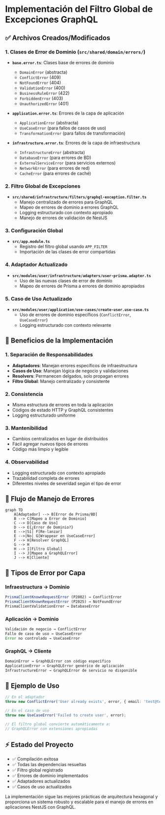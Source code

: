 # Implementación del Filtro Global de Excepciones GraphQL

## ✅ Archivos Creados/Modificados

### 1. **Clases de Error de Dominio** (`src/shared/domain/errors/`)

- **`base.error.ts`**: Clases base de errores de dominio
  - `DomainError` (abstracta)
  - `ConflictError` (409)
  - `NotFoundError` (404)
  - `ValidationError` (400)
  - `BusinessRuleError` (422)
  - `ForbiddenError` (403)
  - `UnauthorizedError` (401)

- **`application.error.ts`**: Errores de la capa de aplicación
  - `ApplicationError` (abstracta)
  - `UseCaseError` (para fallos de casos de uso)
  - `TransformationError` (para fallos de transformación)

- **`infrastructure.error.ts`**: Errores de la capa de infraestructura
  - `InfrastructureError` (abstracta)
  - `DatabaseError` (para errores de BD)
  - `ExternalServiceError` (para servicios externos)
  - `NetworkError` (para errores de red)
  - `CacheError` (para errores de caché)

### 2. **Filtro Global de Excepciones**

- **`src/shared/infrastructure/filters/graphql-exception.filter.ts`**
  - Manejo centralizado de errores para GraphQL
  - Mapeo de errores de dominio a errores GraphQL
  - Logging estructurado con contexto apropiado
  - Manejo de errores de validación de NestJS

### 3. **Configuración Global**

- **`src/app.module.ts`**
  - Registro del filtro global usando `APP_FILTER`
  - Importación de las clases de error compartidas

### 4. **Adaptador Actualizado**

- **`src/modules/user/infrastructure/adapters/user-prisma.adapter.ts`**
  - Uso de las nuevas clases de error de dominio
  - Mapeo de errores de Prisma a errores de dominio apropiados

### 5. **Caso de Uso Actualizado**

- **`src/modules/user/application/use-cases/create-user.use-case.ts`**
  - Uso de errores de dominio específicos (`ConflictError`, `UseCaseError`)
  - Logging estructurado con contexto relevante

## 🎯 **Beneficios de la Implementación**

### **1. Separación de Responsabilidades**

- **Adaptadores**: Manejan errores específicos de infraestructura
- **Casos de Uso**: Manejan lógica de negocio y validaciones
- **Resolvers**: Permanecen delgados, solo propagan errores
- **Filtro Global**: Manejo centralizado y consistente

### **2. Consistencia**

- Misma estructura de errores en toda la aplicación
- Códigos de estado HTTP y GraphQL consistentes
- Logging estructurado uniforme

### **3. Mantenibilidad**

- Cambios centralizados en lugar de distribuidos
- Fácil agregar nuevos tipos de errores
- Código más limpio y legible

### **4. Observabilidad**

- Logging estructurado con contexto apropiado
- Trazabilidad completa de errores
- Diferentes niveles de severidad según el tipo de error

## 🔄 **Flujo de Manejo de Errores**

```mermaid
graph TD
    A[Adaptador] --> B[Error de Prisma/BD]
    B --> C[Mapeo a Error de Dominio]
    C --> D[Caso de Uso]
    D --> E{¿Error de Dominio?}
    E -->|Sí| F[Re-lanzar]
    E -->|No| G[Wrappear en UseCaseError]
    F --> H[Resolver GraphQL]
    G --> H
    H --> I[Filtro Global]
    I --> J[Mapeo a GraphQLError]
    J --> K[Cliente]
```

## 🧪 **Tipos de Error por Capa**

### **Infraestructura** → Dominio

```typescript
PrismaClientKnownRequestError (P2002) → ConflictError
PrismaClientKnownRequestError (P2025) → NotFoundError
PrismaClientValidationError → DatabaseError
```

### **Aplicación** → Dominio

```typescript
Validación de negocio → ConflictError
Fallo de caso de uso → UseCaseError
Error no controlado → UseCaseError
```

### **GraphQL** → Cliente

```typescript
DomainError → GraphQLError con código específico
ApplicationError → GraphQLError genérico de aplicación
InfrastructureError → GraphQLError de servicio no disponible
```

## 📝 **Ejemplo de Uso**

```typescript
// En el adaptador
throw new ConflictError('User already exists', error, { email: 'test@test.com' });

// En el caso de uso
throw new UseCaseError('Failed to create user', error);

// El filtro global convierte automáticamente a:
// GraphQLError con extensiones apropiadas
```

## ⚡ **Estado del Proyecto**

- ✅ Compilación exitosa
- ✅ Todas las dependencias resueltas
- ✅ Filtro global registrado
- ✅ Errores de dominio implementados
- ✅ Adaptadores actualizados
- ✅ Casos de uso actualizados

La implementación sigue las mejores prácticas de arquitectura hexagonal y proporciona un sistema robusto y escalable para el manejo de errores en aplicaciones NestJS con GraphQL.
